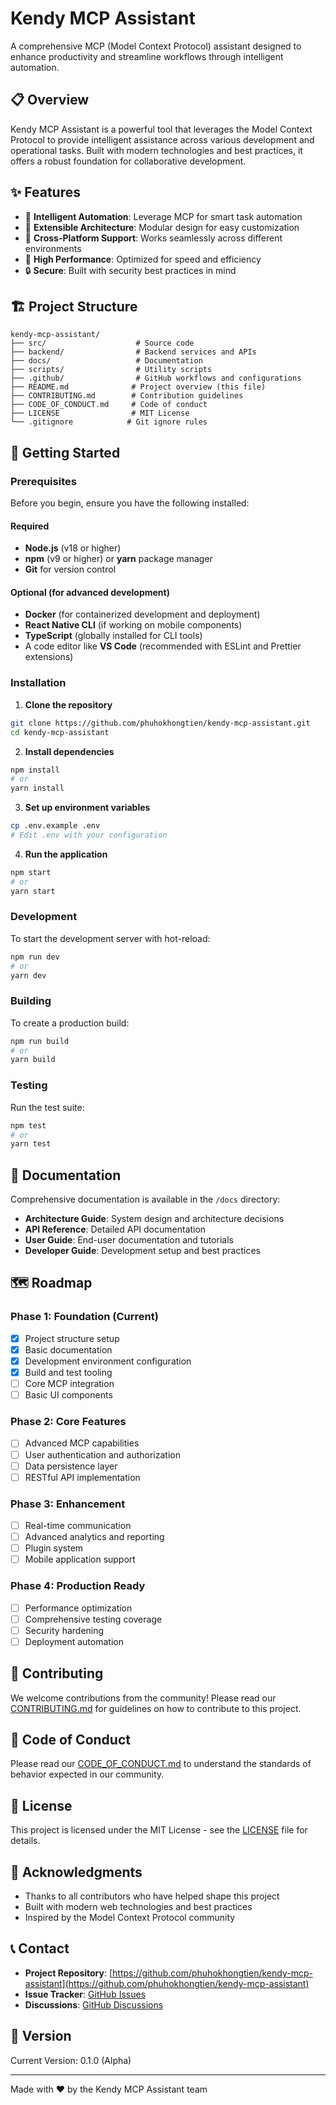 # Kendy MCP Assistant

A comprehensive MCP (Model Context Protocol) assistant designed to enhance productivity and streamline workflows through intelligent automation.

## 📋 Overview

Kendy MCP Assistant is a powerful tool that leverages the Model Context Protocol to provide intelligent assistance across various development and operational tasks. Built with modern technologies and best practices, it offers a robust foundation for collaborative development.

## ✨ Features

- 🤖 **Intelligent Automation**: Leverage MCP for smart task automation
- 🔧 **Extensible Architecture**: Modular design for easy customization
- 📱 **Cross-Platform Support**: Works seamlessly across different environments
- 🚀 **High Performance**: Optimized for speed and efficiency
- 🔒 **Secure**: Built with security best practices in mind

## 🏗️ Project Structure

```
kendy-mcp-assistant/
├── src/                    # Source code
├── backend/                # Backend services and APIs
├── docs/                   # Documentation
├── scripts/                # Utility scripts
├── .github/                # GitHub workflows and configurations
├── README.md              # Project overview (this file)
├── CONTRIBUTING.md        # Contribution guidelines
├── CODE_OF_CONDUCT.md     # Code of conduct
├── LICENSE                # MIT License
└── .gitignore            # Git ignore rules
```

## 🚀 Getting Started

### Prerequisites

Before you begin, ensure you have the following installed:

#### Required

- **Node.js** (v18 or higher)
- **npm** (v9 or higher) or **yarn** package manager
- **Git** for version control

#### Optional (for advanced development)

- **Docker** (for containerized development and deployment)
- **React Native CLI** (if working on mobile components)
- **TypeScript** (globally installed for CLI tools)
- A code editor like **VS Code** (recommended with ESLint and Prettier extensions)

### Installation

1. **Clone the repository**

```bash
git clone https://github.com/phuhokhongtien/kendy-mcp-assistant.git
cd kendy-mcp-assistant
```

2. **Install dependencies**

```bash
npm install
# or
yarn install
```

3. **Set up environment variables**

```bash
cp .env.example .env
# Edit .env with your configuration
```

4. **Run the application**

```bash
npm start
# or
yarn start
```

### Development

To start the development server with hot-reload:

```bash
npm run dev
# or
yarn dev
```

### Building

To create a production build:

```bash
npm run build
# or
yarn build
```

### Testing

Run the test suite:

```bash
npm test
# or
yarn test
```

## 📖 Documentation

Comprehensive documentation is available in the `/docs` directory:

- **Architecture Guide**: System design and architecture decisions
- **API Reference**: Detailed API documentation
- **User Guide**: End-user documentation and tutorials
- **Developer Guide**: Development setup and best practices

## 🗺️ Roadmap

### Phase 1: Foundation (Current)

- [x] Project structure setup
- [x] Basic documentation
- [x] Development environment configuration
- [x] Build and test tooling
- [ ] Core MCP integration
- [ ] Basic UI components

### Phase 2: Core Features

- [ ] Advanced MCP capabilities
- [ ] User authentication and authorization
- [ ] Data persistence layer
- [ ] RESTful API implementation

### Phase 3: Enhancement

- [ ] Real-time communication
- [ ] Advanced analytics and reporting
- [ ] Plugin system
- [ ] Mobile application support

### Phase 4: Production Ready

- [ ] Performance optimization
- [ ] Comprehensive testing coverage
- [ ] Security hardening
- [ ] Deployment automation

## 🤝 Contributing

We welcome contributions from the community! Please read our [CONTRIBUTING.md](CONTRIBUTING.md) for guidelines on how to contribute to this project.

## 📜 Code of Conduct

Please read our [CODE_OF_CONDUCT.md](CODE_OF_CONDUCT.md) to understand the standards of behavior expected in our community.

## 📄 License

This project is licensed under the MIT License - see the [LICENSE](LICENSE) file for details.

## 🙏 Acknowledgments

- Thanks to all contributors who have helped shape this project
- Built with modern web technologies and best practices
- Inspired by the Model Context Protocol community

## 📞 Contact

- **Project Repository**: [https://github.com/phuhokhongtien/kendy-mcp-assistant](https://github.com/phuhokhongtien/kendy-mcp-assistant)
- **Issue Tracker**: [GitHub Issues](https://github.com/phuhokhongtien/kendy-mcp-assistant/issues)
- **Discussions**: [GitHub Discussions](https://github.com/phuhokhongtien/kendy-mcp-assistant/discussions)

## 🔖 Version

Current Version: 0.1.0 (Alpha)

---

Made with ❤️ by the Kendy MCP Assistant team
